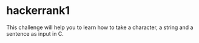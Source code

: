 # hackerrank1
This challenge will help you to learn how to take a character, a string and a sentence as input in C.  
